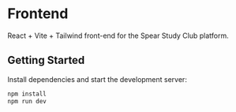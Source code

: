 # Frontend

React + Vite + Tailwind front-end for the Spear Study Club platform.

## Getting Started

Install dependencies and start the development server:

```bash
npm install
npm run dev
```

